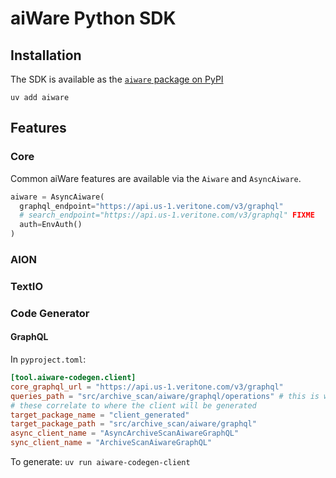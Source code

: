 # aiWare Python SDK

## Installation

The SDK is available as the [`aiware` package on PyPI](https://pypi.org/project/aiware/)

`uv add aiware`

## Features

### Core

Common aiWare features are available via the `Aiware` and `AsyncAiware`.

```python
aiware = AsyncAiware(
  graphql_endpoint="https://api.us-1.veritone.com/v3/graphql"
  # search_endpoint="https://api.us-1.veritone.com/v3/graphql" FIXME
  auth=EnvAuth()
)
```

### AION

### TextIO

### Code Generator

#### GraphQL

In `pyproject.toml`:

```toml
[tool.aiware-codegen.client]
core_graphql_url = "https://api.us-1.veritone.com/v3/graphql"
queries_path = "src/archive_scan/aiware/graphql/operations" # this is where your .graphql files are
# these correlate to where the client will be generated
target_package_name = "client_generated" 
target_package_path = "src/archive_scan/aiware/graphql"
async_client_name = "AsyncArchiveScanAiwareGraphQL"
sync_client_name = "ArchiveScanAiwareGraphQL"
```

To generate: `uv run aiware-codegen-client`
